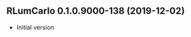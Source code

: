 




<!-- NEWS.md was auto-generated by NEWS.Rmd. Please DO NOT edit by hand!-->

## RLumCarlo 0.1.0.9000-138 (2019-12-02)

  - Initial version

